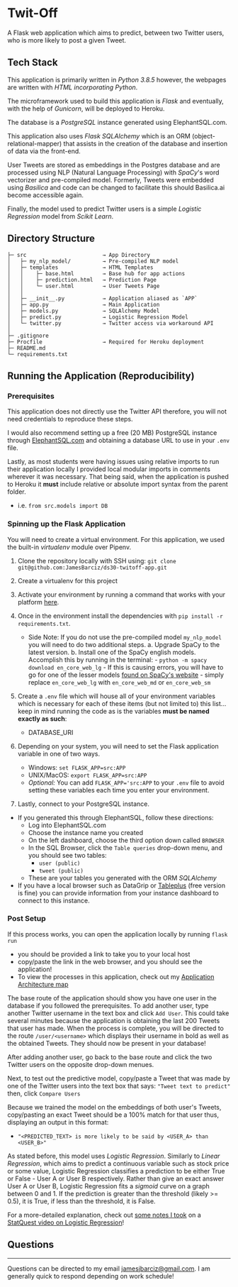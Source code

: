 # Twit-Off
A Flask web application which aims to predict, between two Twitter users, who is more likely to post a given Tweet.

Tech Stack
---
This application is primarily written in *Python 3.8.5* however, the webpages are written with *HTML incorporating Python*.  

The microframework used to build this application is *Flask* and eventually, with the help of *Gunicorn*, will be deployed to Heroku.

The database is a *PostgreSQL* instance generated using ElephantSQL.com.

This application also uses *Flask SQLAlchemy* which is an ORM (object-relational-mapper) that assists in the creation of the database and insertion of data via the front-end.

User Tweets are stored as embeddings in the Postgres database and are processed using NLP (Natural Language Processing) with *SpaCy*'s word vectorizer and pre-compiled model.  Formerly, Tweets were embedded using *Basilica* and code can be changed to facilitate this should Basilica.ai become accessible again.

Finally, the model used to predict Twitter users is a simple *Logistic Regression* model from *Scikit Learn*.

Directory Structure
---
```
├─ src                        → App Directory
│   ├─ my_nlp_model/          → Pre-compiled NLP model
│   ├─ templates              → HTML Templates
│   │    ├─ base.html         → Base hub for app actions
│   │    ├─ prediction.html   → Prediction Page
│   │    └─ user.html         → User Tweets Page
│   │
│   ├─ __init__.py            → Application aliased as `APP`
│   ├─ app.py                 → Main Application
│   ├─ models.py              → SQLAlchemy Model
│   ├─ predict.py             → Logistic Regression Model
│   └─ twitter.py             → Twitter access via workaround API
│
├─ .gitignore
├─ Procfile                   → Required for Heroku deployment
├─ README.md
└─ requirements.txt
```

Running the Application (Reproducibility)
---
### Prerequisites

This application does not directly use the Twitter API therefore, you will not need credentials to reproduce these steps.

I would also recommend setting up a free (20 MB) PostgreSQL instance through [ElephantSQL.com](https://www.elephantsql.com/) and obtaining a database URL to use in your `.env` file.

Lastly, as most students were having issues using relative imports to run their application locally I provided local modular imports in comments wherever it was necessary.  That being said, when the application is pushed to Heroku it **must** include relative or absolute import syntax from the parent folder.
- i.e. `from src.models import DB`

### Spinning up the Flask Application
You will need to create a virtual environment.  For this application, we used the built-in *virtualenv* module over Pipenv.
    
1. Clone the repository locally with SSH using: `git clone git@github.com:JamesBarciz/ds30-twitoff-app.git`
2. Create a virtualenv for this project   
3. Activate your environment by running a command that works with your platform [here](https://docs.python.org/3/library/venv.html#creating-virtual-environments).
4. Once in the environment install the dependencies with `pip install -r requirements.txt`.  
    - Side Note: If you do not use the pre-compiled model `my_nlp_model` you will need to do two additional steps.
        a. Upgrade SpaCy to the latest version.
        b. Install one of the SpaCy english models.  Accomplish this by running in the terminal:
            - `python -m spacy download en_core_web_lg`
            - If this is causing errors, you will have to go for one of the lesser models [found on SpaCy's website](https://spacy.io/models/en) - simply replace `en_core_web_lg` with `en_core_web_md` or `en_core_web_sm`
5. Create a `.env` file which will house all of your environment variables which is necessary for each of these items (but not limited to) this list... keep in mind running the code as is the variables **must be named exactly as such**:

    - DATABASE_URI

6. Depending on your system, you will need to set the Flask application variable in one of two ways.
    
    - Windows: `set FLASK_APP=src:APP`
    - UNIX/MacOS: `export FLASK_APP=src:APP`
    - _Optional:_ You can add `FLASK_APP='src:APP` to your `.env` file to avoid setting these variables each time you enter your environment.
    
7. Lastly, connect to your PostgreSQL instance.
- If you generated this through ElephantSQL, follow these directions:
    - Log into ElephantSQL.com
    - Choose the instance name you created
    - On the left dashboard, choose the third option down called `BROWSER`
    - In the SQL Browser, click the `Table queries` drop-down menu, and you should see two tables:
        - `user (public)`
        - `tweet (public)`
    - These are your tables you generated with the ORM *SQLAlchemy*
- If you have a local browser such as DataGrip or [Tableplus](https://tableplus.com/) (free version is fine) you can provide information from your instance dashboard to connect to this instance.

### Post Setup
If this process works, you can open the application locally by running `flask run`
 - you should be provided a link to take you to your local host 
 - copy/paste the link in the web browser, and you should see the application!
 - To view the processes in this application, check out my [Application Architecture map](https://github.com/JamesBarciz/twitoff-ds16-jjb/blob/master/TwitOff%20Application%20Architecture.pdf)

The base route of the application should show you have one user in the database if you followed the prerequisites.  To add another user, type another Twitter username in the text box and click `Add User`.  This could take several minutes because the application is obtaining the last 200 Tweets that user has made.  When the process is complete, you will be directed to the route `/user/<username>` which displays their username in bold as well as the obtained Tweets.  They should now be present in your database!

After adding another user, go back to the base route and click the two Twitter users on the opposite drop-down menues.

Next, to test out the predictive model, copy/paste a Tweet that was made by one of the Twitter users into the text box that says: `"Tweet text to predict"` then, click `Compare Users`

Because we trained the model on the embeddings of both user's Tweets, copy/pasting an exact Tweet should be a 100% match for that user thus, displaying an output in this format:
- `"<PREDICTED_TEXT> is more likely to be said by <USER_A> than <USER_B>"`

As stated before, this model uses *Logistic Regression*.  Similarly to *Linear Regression*, which aims to predict a continuous variable such as stock price or some value, Logistic Regression classifies a prediction to be either True or False - User A or User B respectively.  Rather than give an exact answer User A or User B, Logistic Regression fits a *sigmoid* curve on a graph between 0 and 1.  If the prediction is greater than the threshold (likely >= 0.5), it is True, if less than the threshold, it is False.

For a more-detailed explanation, check out [some notes I took](https://docs.google.com/document/d/1U3GQTPF2JY8DY9y6kqiH2gVc2OuKo888QBdwybhgHW0/edit?usp=sharing) on a [StatQuest video on Logistic Regression](https://www.youtube.com/watch?v=yIYKR4sgzI8)!

## Questions
---
Questions can be directed to my email jamesjbarciz@gmail.com.  I am generally quick to respond depending on work schedule!